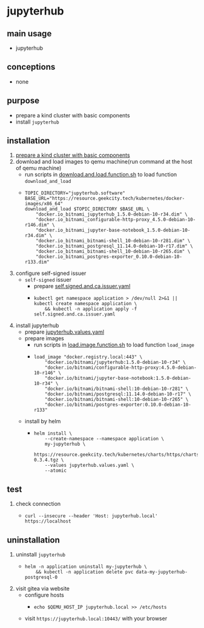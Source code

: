 # jupyterhub

## main usage

* jupyterhub

## conceptions

* none

## purpose

* prepare a kind cluster with basic components
* install `jupyterhub`

## installation

1. [prepare a kind cluster with basic components](../basic/kind.cluster.md)
2. download and load images to qemu machine(run command at the host of qemu machine)
    * run scripts
      in [download.and.load.function.sh](../resources/create.qemu.machine.for.kind/download.and.load.function.sh.md) to
      load function `download_and_load`
    * ```shell
      TOPIC_DIRECTORY="jupyterhub.software"
      BASE_URL="https://resource.geekcity.tech/kubernetes/docker-images/x86_64"
      download_and_load $TOPIC_DIRECTORY $BASE_URL \
          "docker.io_bitnami_jupyterhub_1.5.0-debian-10-r34.dim" \
          "docker.io_bitnami_configurable-http-proxy_4.5.0-debian-10-r146.dim" \
          "docker.io_bitnami_jupyter-base-notebook_1.5.0-debian-10-r34.dim" \
          "docker.io_bitnami_bitnami-shell_10-debian-10-r281.dim" \
          "docker.io_bitnami_postgresql_11.14.0-debian-10-r17.dim" \
          "docker.io_bitnami_bitnami-shell_10-debian-10-r265.dim" \
          "docker.io_bitnami_postgres-exporter_0.10.0-debian-10-r133.dim"
      ```
3. configure self-signed issuer
    * `self-signed` issuer
        + prepare [self.signed.and.ca.issuer.yaml](../basic/resources/cert.manager/self.signed.and.ca.issuer.yaml.md)
        + ```shell
          kubectl get namespace application > /dev/null 2>&1 || kubectl create namespace application \
              && kubectl -n application apply -f self.signed.and.ca.issuer.yaml
          ```
4. install jupyterhub
    * prepare [jupyterhub.values.yaml](resources/jupyterhub/jupyterhub.values.yaml.md)
    * prepare images
        + run scripts in [load.image.function.sh](../resources/load.image.function.sh.md) to load function `load_image`
        + ```shell
          load_image "docker.registry.local:443" \
              "docker.io/bitnami/jupyterhub:1.5.0-debian-10-r34" \
              "docker.io/bitnami/configurable-http-proxy:4.5.0-debian-10-r146" \
              "docker.io/bitnami/jupyter-base-notebook:1.5.0-debian-10-r34" \
              "docker.io/bitnami/bitnami-shell:10-debian-10-r281" \
              "docker.io/bitnami/postgresql:11.14.0-debian-10-r17" \
              "docker.io/bitnami/bitnami-shell:10-debian-10-r265" \
              "docker.io/bitnami/postgres-exporter:0.10.0-debian-10-r133"
          ```
    * install by helm
        + ```shell
          helm install \
              --create-namespace --namespace application \
              my-jupyterhub \
              https://resource.geekcity.tech/kubernetes/charts/https/charts.bitnami.com/bitnami/jupyterhub-0.3.4.tgz \
              --values jupyterhub.values.yaml \
              --atomic
          ```

## test

1. check connection
    * ```shell
      curl --insecure --header 'Host: jupyterhub.local' https://localhost
      ```

## uninstallation

1. uninstall `jupyterhub`
    * ```shell
      helm -n application uninstall my-jupyterhub \
          && kubectl -n application delete pvc data-my-jupyterhub-postgresql-0
      ```
2. visit gitea via website
    * configure hosts
        + ```shell
          echo $QEMU_HOST_IP jupyterhub.local >> /etc/hosts
          ```
    * visit `https://jupyterhub.local:10443/` with your browser
